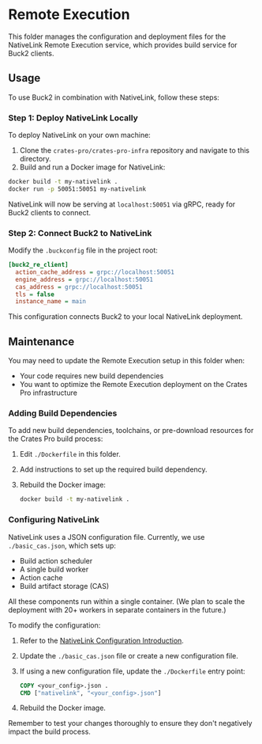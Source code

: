 # Remote Execution

This folder manages the configuration and deployment files for the NativeLink Remote Execution service, which provides build service for Buck2 clients.

## Usage

To use Buck2 in combination with NativeLink, follow these steps:

### Step 1: Deploy NativeLink Locally

To deploy NativeLink on your own machine:

1. Clone the `crates-pro/crates-pro-infra` repository and navigate to this directory.
2. Build and run a Docker image for NativeLink:

```bash
docker build -t my-nativelink .
docker run -p 50051:50051 my-nativelink
```

NativeLink will now be serving at `localhost:50051` via gRPC, ready for Buck2 clients to connect.

### Step 2: Connect Buck2 to NativeLink

Modify the `.buckconfig` file in the project root:

```ini
[buck2_re_client]
  action_cache_address = grpc://localhost:50051
  engine_address = grpc://localhost:50051
  cas_address = grpc://localhost:50051
  tls = false
  instance_name = main
```

This configuration connects Buck2 to your local NativeLink deployment.

## Maintenance

You may need to update the Remote Execution setup in this folder when:

- Your code requires new build dependencies
- You want to optimize the Remote Execution deployment on the Crates Pro infrastructure

### Adding Build Dependencies

To add new build dependencies, toolchains, or pre-download resources for the Crates Pro build process:

1. Edit `./Dockerfile` in this folder.
2. Add instructions to set up the required build dependency.
3. Rebuild the Docker image:

   ```bash
   docker build -t my-nativelink .
   ```

### Configuring NativeLink

NativeLink uses a JSON configuration file. Currently, we use `./basic_cas.json`, which sets up:

- Build action scheduler
- A single build worker
- Action cache
- Build artifact storage (CAS)

All these components run within a single container. (We plan to scale the deployment with 20+ workers in separate containers in the future.)

To modify the configuration:

1. Refer to the [NativeLink Configuration Introduction](https://docs.nativelink.com/config/configuration-intro/).
2. Update the `./basic_cas.json` file or create a new configuration file.
3. If using a new configuration file, update the `./Dockerfile` entry point:

   ```dockerfile
   COPY <your_config>.json .
   CMD ["nativelink", "<your_config>.json"]
   ```

4. Rebuild the Docker image.

Remember to test your changes thoroughly to ensure they don't negatively impact the build process.
